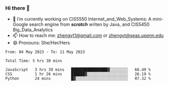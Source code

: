 ### Hi there 👋

<!--
**zhengyt1/zhengyt1** is a ✨ _special_ ✨ repository because its `README.md` (this file) appears on your GitHub profile.

Here are some ideas to get you started:

- 🔭 I’m currently working on ...
- 🌱 I’m currently learning ...
- 👯 I’m looking to collaborate on ...
- 🤔 I’m looking for help with ...
- 💬 Ask me about ...
- 📫 How to reach me: ...
- 😄 Pronouns: ...
- ⚡ Fun fact: ...
-->

- 🔭 I’m currently working on CIS5550 Internet_and_Web_Systems: A mini-Google search engine from ***scratch*** writen by Java, and CIS5450 Big_Data_Analytics
- 📫 How to reach me: zhengyt1@gmail.com or zhengyt@seas.upenn.edu
- 😄 Pronouns: She/Her/Hers



<!--START_SECTION:waka-->

```text
From: 04 May 2023 - To: 11 May 2023

Total Time: 5 hrs 30 mins

JavaScript   3 hrs 39 mins   ████████████████▓░░░░░░░░   66.49 %
CSS          1 hr 26 mins    ██████▓░░░░░░░░░░░░░░░░░░   26.19 %
Python       24 mins         █▓░░░░░░░░░░░░░░░░░░░░░░░   07.32 %
```

<!--END_SECTION:waka-->
